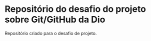 # Repositório do desafio do projeto sobre Git/GitHub da Dio
Repositório criado para o desafio de projeto.
